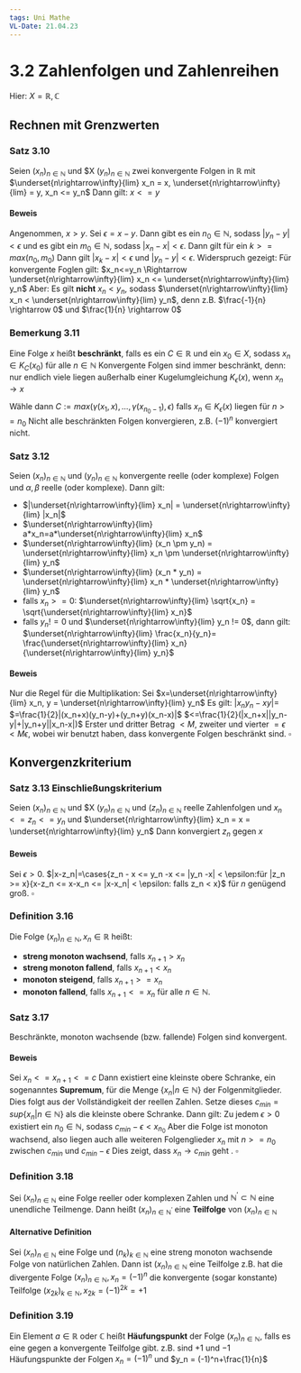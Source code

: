 ```yaml
---
tags: Uni Mathe
VL-Date: 21.04.23
---
```

# 3.2 Zahlenfolgen und Zahlenreihen
Hier: $X = \mathbb{R},\mathbb{C}$
## Rechnen mit Grenzwerten
### Satz 3.10
Seien $(x_n)_{n\in\mathbb{N}}$ und $X $(y_n)_{n\in\mathbb{N}}$ zwei konvergente Folgen in $\mathbb{R}$ mit $\underset{n\rightarrow\infty}{lim} x_n = x, \underset{n\rightarrow\infty}{lim} = y, x_n <= y_n$ 
Dann gilt: $x <= y$
#### Beweis
Angenommen, $x > y$. Sei $\epsilon = x - y$. Dann gibt es ein $n_0 \in\mathbb{N}$, sodass $|y_n-y|<\epsilon$ und es gibt ein $m_0 \in \mathbb{N}$, sodass $|x_n - x|<\epsilon$. Dann gilt für ein $k >= max(n_0, m_0)$
Dann gilt $|x_k-x|<\epsilon$ und $|y_n-y|<\epsilon$.
Widerspruch gezeigt: Für konvergente Foglen gilt: $x_n<=y_n \Rightarrow \underset{n\rightarrow\infty}{lim} x_n <= \underset{n\rightarrow\infty}{lim} y_n$ 
Aber: Es gilt __nicht__ $x_n<y_n$, sodass $\underset{n\rightarrow\infty}{lim} x_n < \underset{n\rightarrow\infty}{lim} y_n$, denn z.B. $\frac{-1}{n} \rightarrow 0$ und $\frac{1}{n} \rightarrow 0$ 
### Bemerkung 3.11
Eine Folge $x$ heißt __beschränkt__, falls es ein $C\in \mathbb{R}$ und ein $x_0 \in X$, sodass $x_n \in K_C(x_0)$ für alle $n \in \mathbb{N}$
Konvergente Folgen sind immer beschränkt, denn:
nur endlich viele liegen außerhalb einer Kugelumgleichung $K_\epsilon(x)$, wenn $x_n \rightarrow x$

Wähle dann $C:= max(\gamma(x_1,x),..., \gamma(x_{n_0-1}), \epsilon)$ falls $x_n \in K_{\epsilon}(x)$ liegen für $n >= n_0$
Nicht alle beschränkten Folgen konvergieren, z.B. $(-1)^n$ konvergiert nicht.

### Satz 3.12
Seien  $(x_n)_{n\in\mathbb{N}}$ und  $(y_n)_{n\in\mathbb{N}}$ konvergente reelle (oder komplexe) Folgen und $\alpha, \beta$ reelle (oder komplexe). Dann gilt:
- $|\underset{n\rightarrow\infty}{lim} x_n| = \underset{n\rightarrow\infty}{lim} |x_n|$
- $\underset{n\rightarrow\infty}{lim} a*x_n=a*\underset{n\rightarrow\infty}{lim} x_n$
- $\underset{n\rightarrow\infty}{lim} (x_n \pm y_n) = \underset{n\rightarrow\infty}{lim} x_n \pm \underset{n\rightarrow\infty}{lim} y_n$
-  $\underset{n\rightarrow\infty}{lim} (x_n * y_n) = \underset{n\rightarrow\infty}{lim} x_n * \underset{n\rightarrow\infty}{lim} y_n$
- falls $x_n >= 0$: $\underset{n\rightarrow\infty}{lim} \sqrt{x_n} = \sqrt{\underset{n\rightarrow\infty}{lim} x_n}$
- falls $y_n != 0$ und $\underset{n\rightarrow\infty}{lim} y_n != 0$, dann gilt: $\underset{n\rightarrow\infty}{lim} \frac{x_n}{y_n}= \frac{\underset{n\rightarrow\infty}{lim} x_n}{\underset{n\rightarrow\infty}{lim} y_n}$
#### Beweis
Nur die Regel für die Multiplikation: Sei $x=\underset{n\rightarrow\infty}{lim} x_n, y = \underset{n\rightarrow\infty}{lim} y_n$
Es gilt:
$|x_ny_n-xy| =$
$=\frac{1}{2}|(x_n+x)(y_n-y)+(y_n+y)(x_n-x)|$
$<=\frac{1}{2}(|x_n+x||y_n-y|+|y_n+y||x_n-x|)$
Erster und dritter Betrag $<M$, zweiter und vierter $=\epsilon$
$<M\epsilon$, wobei wir benutzt haben, dass konvergente Folgen beschränkt sind. $\square$ 

## Konvergenzkriterium
### Satz 3.13 Einschließungskriterium
Seien  $(x_n)_{n\in\mathbb{N}}$ und $X $(y_n)_{n\in\mathbb{N}}$ und $(z_n)_{n\in\mathbb{N}}$ reelle Zahlenfolgen und $x_n <= z_n <= y_n$ und $\underset{n\rightarrow\infty}{lim} x_n = x = \underset{n\rightarrow\infty}{lim} y_n$
Dann konvergiert $z_n$ gegen $x$
#### Beweis
Sei $\epsilon > 0$.
$|x-z_n|=\cases{z_n - x <= y_n -x <= |y_n -x| < \epsilon:für |z_n >= x}{x-z_n <= x-x_n <= |x-x_n| < \epsilon: falls z_n < x}$ für $n$ genügend groß. $\square$

### Definition 3.16
Die Folge $(x_n)_{n\in\mathbb{N}}, x_n \in \mathbb{R}$ heißt:
- __streng monoton wachsend__, falls $x_{n+1}>x_n$
- __streng monoton fallend__, falls $x_{n+1}<x_n$
- __monoton steigend__, falls $x_{n+1}>=x_n$
- __monoton fallend__, falls $x_{n+1}<=x_n$
für alle $n\in \mathbb{N}$.

### Satz 3.17
Beschränkte, monoton wachsende (bzw. fallende) Folgen sind konvergent.
#### Beweis
Sei $x_n <= x_{n+1} <= c$
Dann existiert eine kleinste obere Schranke, ein sogenanntes __Supremum__, für die Menge $\{x_n|n \in \mathbb{N}\}$ der Folgenmitglieder. Dies folgt aus der Vollständigkeit der reellen Zahlen.
Setze dieses $c_{min}= sup\{x_n|n\in \mathbb{N}\}$ als die kleinste obere Schranke. Dann gilt:
Zu jedem $\epsilon > 0$ existiert ein $n_0\in \mathbb{N}$, sodass $c_{min}-\epsilon < x_{n_0}$ 
Aber die Folge ist monoton wachsend, also liegen auch alle weiteren Folgenglieder $x_n$ mit $n>=n_0$ zwischen $c_{min}$ und $c_{min} - \epsilon$ Dies zeigt, dass $x_n \rightarrow c_{min}$ geht . $\square$

### Definition 3.18
Sei $(x_n)_{n\in\mathbb{N}}$ eine Folge reeller oder komplexen Zahlen und $\mathbb{N}^{'} \subset \mathbb{N}$ eine unendliche Teilmenge. Dann heißt  $(x_n)_{n\in\mathbb{N}^{'}}$ eine __Teilfolge__ von  $(x_n)_{n\in\mathbb{N}}$
#### Alternative Definition
Sei  $(x_n)_{n\in\mathbb{N}}$ eine Folge und $(n_k)_{k\in \mathbb{N}}$ eine streng monoton wachsende Folge von natürlichen Zahlen. Dann ist $(x_n)_{n\in\mathbb{N}}$ eine Teilfolge 
z.B. hat die divergente Folge $(x_n)_{n\in\mathbb{N}}, x_n = (-1)^n$ die konvergente (sogar konstante) Teilfolge $(x_{2k})_{k \in \mathbb{N}}, x_{2k} = (-1)^{2k} = +1$ 

### Definition 3.19
Ein Element $a\in \mathbb{R}$ oder $\mathbb{C}$ heißt __Häufungspunkt__ der Folge $(x_n)_{n\in\mathbb{N}}$, falls es eine gegen a konvergente Teilfolge gibt.
z.B. sind $+1$ und $-1$ Häufungspunkte der Folgen $x_n = (-1)^n$ und $y_n = (-1)^n+\frac{1}{n}$ 